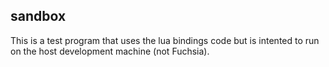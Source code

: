## sandbox

This is a test program that uses the lua bindings code but is intented to run on the host development machine (not Fuchsia).